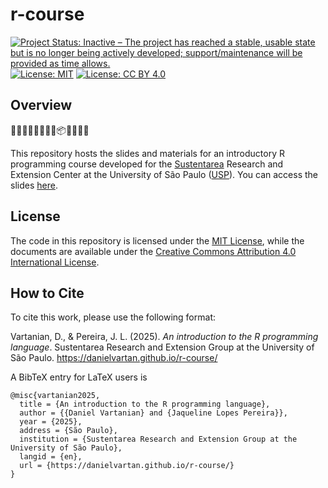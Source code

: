 # r-course

<!-- badges: start -->
[![Project Status: Inactive – The project has reached a stable, usable state but is no longer being actively developed; support/maintenance will be provided as time allows.](https://www.repostatus.org/badges/latest/inactive.svg)](https://www.repostatus.org/#inactive)
[![License:
MIT](https://img.shields.io/badge/license-MIT-green)](https://choosealicense.com/licenses/mit/)
[![License: CC BY
4.0](https://img.shields.io/badge/License-CC_BY_4.0-lightgrey.svg)](https://creativecommons.org/licenses/by/4.0/)
<!-- badges: end -->

## Overview

🚀👩‍💻👨‍💻🎲🔬🔎📦✨🧙‍♂️🦄

This repository hosts the slides and materials for an introductory R programming course developed for the [Sustentarea](https://www.fsp.usp.br/sustentarea/) Research and Extension Center at the University of São Paulo ([USP](https://www5.usp.br/)). You can access the slides [here](https://danielvartan.github.io/r-course/).

## License

The code in this repository is licensed under the [MIT
License](https://opensource.org/license/mit/), while the documents are available under the [Creative Commons Attribution 4.0 International
License](https://creativecommons.org/licenses/by/4.0/).

## How to Cite

To cite this work, please use the following format:

Vartanian, D., & Pereira, J. L. (2025). *An introduction to the R programming language*. Sustentarea Research and Extension Group at the University of São Paulo. <https://danielvartan.github.io/r-course/>

A BibTeX entry for LaTeX users is

```
@misc{vartanian2025,
  title = {An introduction to the R programming language},
  author = {{Daniel Vartanian} and {Jaqueline Lopes Pereira}},
  year = {2025},
  address = {São Paulo},
  institution = {Sustentarea Research and Extension Group at the University of São Paulo},
  langid = {en},
  url = {https://danielvartan.github.io/r-course/}
}
```
